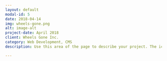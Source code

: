 ```yaml
---
layout: default
modal-id: 5
date: 2018-04-14
img: wheels-gone.png
alt: image-alt
project-date: April 2018
client: Wheels Gone Inc.
category: Web Development, CMS
description: Use this area of the page to describe your project. The icon above is part of a free icon set by <a href="https://sellfy.com/p/8Q9P/jV3VZ/">Flat Icons</a>. On their website, you can download their free set with 16 icons, or you can purchase the entire set with 146 icons for only $12!

---
```

